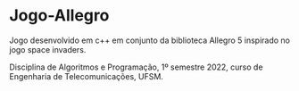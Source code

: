 # Jogo-Allegro
Jogo desenvolvido em c++ em conjunto da biblioteca Allegro 5 inspirado no jogo space invaders.

Disciplina de Algoritmos e Programação, 1º semestre 2022, curso de Engenharia de Telecomunicações, UFSM.
